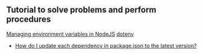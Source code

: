 ## Tutorial to solve problems and perform procedures

[Managing environment variables in NodeJS](https://blog.rocketseat.com.br/variaveis-ambiente-nodejs/)
[dotenv](https://www.npmjs.com/package/dotenv)
- [How do I update each dependency in package.json to the latest version?](/Tutorials/npm/How-do-I-update-each-dependency-in-package.md)
